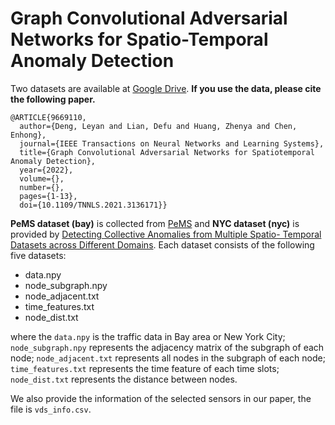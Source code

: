 # Graph Convolutional Adversarial Networks for Spatio-Temporal Anomaly Detection

Two datasets are available at [Google Drive](https://drive.google.com/file/d/11gCeJ5xak9kXsP5KQ6Yv1aJNIj8fn0GZ/view?usp=sharing).
**If you use the data, please cite the following paper.**
```
@ARTICLE{9669110,
  author={Deng, Leyan and Lian, Defu and Huang, Zhenya and Chen, Enhong},
  journal={IEEE Transactions on Neural Networks and Learning Systems}, 
  title={Graph Convolutional Adversarial Networks for Spatiotemporal Anomaly Detection}, 
  year={2022},
  volume={},
  number={},
  pages={1-13},
  doi={10.1109/TNNLS.2021.3136171}}
```
**PeMS dataset (bay)** is collected from [PeMS](https://pems.dot.ca.gov/) and **NYC dataset (nyc)** is provided by [Detecting Collective Anomalies from Multiple Spatio- Temporal Datasets across Different Domains](https://www.microsoft.com/en-us/research/publication/detecting-collective-anomalies-from-multiple-spatio-temporal-datasets-across-different-domains/). 
Each dataset consists of the following five datasets:
+ data.npy
+ node_subgraph.npy
+ node_adjacent.txt
+ time_features.txt
+ node_dist.txt

where the `data.npy` is the traffic data in Bay area or New York City; 
`node_subgraph.npy` represents the adjacency matrix of the subgraph of each node; 
`node_adjacent.txt` represents all nodes in the subgraph of each node;  `time_features.txt` represents the time feature of each time slots; 
`node_dist.txt` represents the distance between nodes.

We also provide the information of the selected sensors in our paper, the file is `vds_info.csv`. 